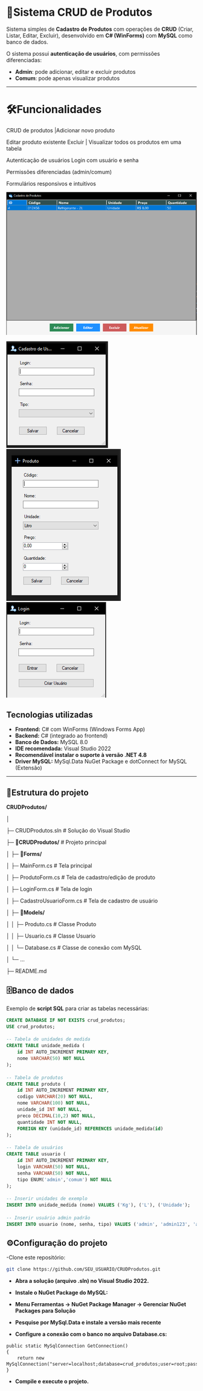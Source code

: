 # 🛒Sistema CRUD de Produtos

Sistema simples de **Cadastro de Produtos** com operações de **CRUD** (Criar, Listar, Editar, Excluir), desenvolvido em **C# (WinForms)** com **MySQL** como banco de dados.

O sistema possui **autenticação de usuários**, com permissões diferenciadas:
- **Admin**: pode adicionar, editar e excluir produtos
- **Comum**: pode apenas visualizar produtos

---
# 🛠️**Funcionalidades** 

CRUD de produtos |Adicionar novo produto

Editar produto existente Excluir | Visualizar todos os produtos em uma tabela

Autenticação de usuários Login com usuário e senha

Permissões diferenciadas (admin/comum)

Formulários responsivos e intuitivos

![Tela de Cadastro](CRUDProdutos/images/Produtos.PNG)

![Tela de Cadastro](CRUDProdutos/images/cadastro.PNG)
![Tela de Cadastro](CRUDProdutos/images/novo.PNG)
![Tela de Cadastro](CRUDProdutos/images/login.PNG)
## **Tecnologias utilizadas**

- **Frontend:** C# com WinForms (Windows Forms App)
- **Backend:** C# (integrado ao frontend)
- **Banco de Dados:** MySQL 8.0
- **IDE recomendada:** Visual Studio 2022
- **Recomendável instalar o suporte à versão .NET 4.8**
- **Driver MySQL:** MySql.Data NuGet Package  e dotConnect for MySQL (Extensão)

---

## 📂Estrutura do projeto

**CRUDProdutos/**

│

├─ CRUDProdutos.sln # Solução do Visual Studio

├─ **📂CRUDProdutos/** # Projeto principal

│ ├─ **📂Forms/**

│ ├─ MainForm.cs # Tela principal

│ ├─ ProdutoForm.cs # Tela de cadastro/edição de produto

│ ├─ LoginForm.cs # Tela de login

│ ├─ CadastroUsuarioForm.cs # Tela de cadastro de usuário

│ ├─ **📂Models/**

│ │ ├─ Produto.cs # Classe Produto

│ │ ├─ Usuario.cs # Classe Usuario

│ │ └─ Database.cs # Classe de conexão com MySQL

│ └─ ...

├─ README.md

## **🗄️Banco de dados**

Exemplo de **script SQL** para criar as tabelas necessárias:

```sql
CREATE DATABASE IF NOT EXISTS crud_produtos;
USE crud_produtos;

-- Tabela de unidades de medida
CREATE TABLE unidade_medida (
    id INT AUTO_INCREMENT PRIMARY KEY,
    nome VARCHAR(50) NOT NULL
);

-- Tabela de produtos
CREATE TABLE produto (
    id INT AUTO_INCREMENT PRIMARY KEY,
    codigo VARCHAR(20) NOT NULL,
    nome VARCHAR(100) NOT NULL,
    unidade_id INT NOT NULL,
    preco DECIMAL(10,2) NOT NULL,
    quantidade INT NOT NULL,
    FOREIGN KEY (unidade_id) REFERENCES unidade_medida(id)
);

-- Tabela de usuários
CREATE TABLE usuario (
    id INT AUTO_INCREMENT PRIMARY KEY,
    login VARCHAR(50) NOT NULL,
    senha VARCHAR(50) NOT NULL,
    tipo ENUM('admin','comum') NOT NULL
);

-- Inserir unidades de exemplo
INSERT INTO unidade_medida (nome) VALUES ('Kg'), ('L'), ('Unidade');

-- Inserir usuário admin padrão
INSERT INTO usuario (nome, senha, tipo) VALUES ('admin', 'admin123', 'admin');

```
## **⚙️Configuração do projeto**

-Clone este repositório:
```bash
git clone https://github.com/SEU_USUARIO/CRUDProdutos.git
````


- **Abra a solução (arquivo .sln) no Visual Studio 2022.**

- **Instale o NuGet Package do MySQL:**

- **Menu Ferramentas → NuGet Package Manager → Gerenciar NuGet Packages para Solução**

- **Pesquise por MySql.Data e instale a versão mais recente**

- **Configure a conexão com o banco no arquivo Database.cs:**

````
public static MySqlConnection GetConnection()
{
    return new MySqlConnection("server=localhost;database=crud_produtos;user=root;password=SUA_SENHA;");
}
````

- **Compile e execute o projeto.**
